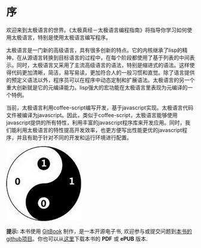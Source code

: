# 序

欢迎来到太极语言的世界。《太极真经－太极语言编程指南》将指导你学习如何使用太极语言，特别是使用太极语言编写程序。

太极语言是一门新的高级语言，具有很多创新的特点。它的内核继承了lisp的精神，在从源语言转换到目标语言的过程中，在每个阶段都使用了基于列表的中间表示。同时，太极语言又采用了主流高级语言的语法，特别是缩进式的语法。这样使得代码更加清晰，简洁，易写易读，更加符合人的一般习惯和直觉。除了语言提供的预定义语法以外，程序员可以在程序中动态定制和扩展语法。太极语言的另一个重大创新就是它的元编译能力。lisp强大的宏功能在太极语言里表现为元编译的一个特例。

当前，太极语言利用coffee-script编写开发，基于javascript实现。太极语言代码文件被编译为javascript。因此，类似于coffee-script，太极语言能够使用javascript提供的所有特性，利用丰富的javascript程序库来开发应用。同时，我们能利用太极语言的特性提高开发效率，也更方便写出性能更优的javascript程序，并且有助于针对不同的开发和运行环境进行配置。

[![Screen](./images/200x200/taiji-1-0.jpg)](./images/200x200/taiji-1-0.jpg)

**提示:** 本书使用 [GitBook](http://www.gitbook.io) 制作，是一本开源电子书, 欢迎参与或提交问题到[本书的github项目](https://github.com/taijiweb/taijizhenjing)。你也可以从[这里](https://github.com/taijiweb/taijizhenjing)下载本书的 **PDF** 或 **ePUB** 版本.
